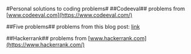 #Personal solutions to coding problems#
##Codeeval##
problems from [www.codeeval.com](https://www.codeeval.com/)

##Five problems##
problems from this blog post: [link](https://blog.svpino.com/2015/05/07/five-programming-problems-every-software-engineer-should-be-able-to-solve-in-less-than-1-hour)

##Hackerrank##
problems from [www.hackerrank.com](https://www.hackerrank.com/)
